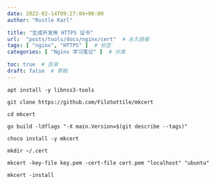 ```yaml
---
date: 2022-02-14T09:27:04+08:00
author: "Rustle Karl"

title: "生成开发用 HTTPS 证书"
url:  "posts/tools/docs/nginx/cert"  # 永久链接
tags: [ "nginx", "HTTPS" ]  # 标签
categories: [ "Nginx 学习笔记" ]  # 分类

toc: true  # 目录
draft: false  # 草稿
---
```


```shell
apt install -y libnss3-tools
```

```shell
git clone https://github.com/FiloSottile/mkcert 
```

```shell
cd mkcert
```

```shell
go build -ldflags "-X main.Version=$(git describe --tags)"
```

```shell
choco install -y mkcert
```

```shell
mkdir ~/.cert
```

```shell
mkcert -key-file key.pem -cert-file cert.pem "localhost" "ubuntu"
```

```shell
mkcert -install
```
